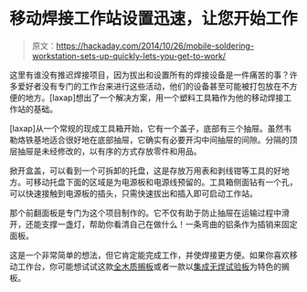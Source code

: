 # 移动焊接工作站设置迅速，让您开始工作

> 原文：<https://hackaday.com/2014/10/26/mobile-soldering-workstation-sets-up-quickly-lets-you-get-to-work/>

这里有谁没有推迟焊接项目，因为拔出和设置所有的焊接设备是一件痛苦的事？许多爱好者没有专门的工作台来进行这些活动，他们的设备甚至可能被打包放在不方便的地方。[laxap]想出了一个解决方案，用一个塑料工具箱作为他的移动焊接工作站的基础。

[laxap]从一个常规的现成工具箱开始，它有一个盖子，底部有三个抽屉。虽然韦勒烙铁基地适合很好地在底部抽屉，它确实有必要开沟中间抽屉的间隙。分隔的顶层抽屉是未经修改的，以有序的方式存放零件和用品。

掀开盒盖，可以看到一个可拆卸的托盘，这是存放万用表和剥线钳等工具的好地方。可移动托盘下面的区域是为电源板和电源线预留的。工具箱侧面钻有一个孔，可以快速接触到电源板的插头，只需快速拔出和插入即可启动工作站。

那个前翻面板是专门为这个项目制作的。它不仅有助于防止抽屉在运输过程中滑开，还能支撑一盏灯，帮助你看清自己在做什么！一条弯曲的铝条作为插销来固定面板。

这是一个非常简单的想法，但它肯定能完成工作，并使焊接更方便。如果你喜欢移动工作台，你可能想试试这款[全木质搁板](http://hackaday.com/2012/10/07/a-mobile-electronics-lab-for-all-your-projects/)或者一款以[集成无焊试验板](http://hackaday.com/2011/08/01/how-to-take-a-travelling-electronics-lab-on-the-road-with-you/)为特色的搁板。